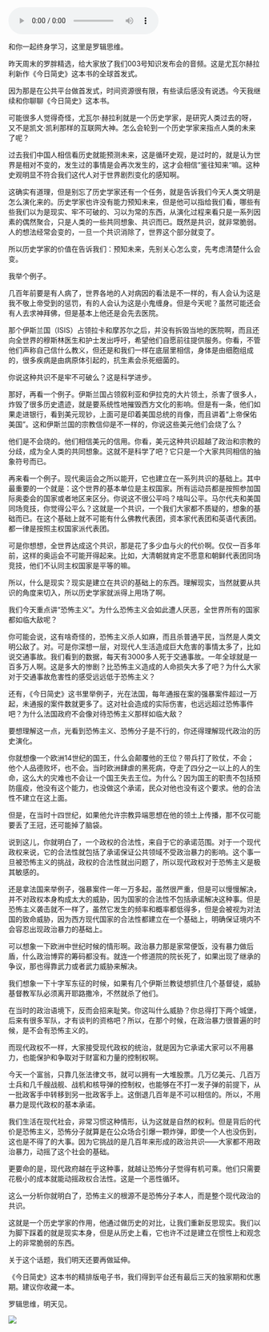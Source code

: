 <audio src="http://igetoss.cdn.igetget.com/mp3/201808/26/201808262104091408698911.mp3" controls="controls">您的浏览器不支持 audio 标签。</audio><p>和你一起终身学习，这里是罗辑思维。</p><p>昨天周末的罗胖精选，给大家放了我们003号知识发布会的音频。这是尤瓦尔赫拉利新作《今日简史》这本书的全球首发式。</p><p>因为那是在公共平台做首发式，时间资源很有限，有些读后感没有说透。今天我继续和你聊聊《今日简史》这本书。</p><p>可能很多人觉得奇怪，尤瓦尔·赫拉利就是一个历史学家，是研究人类过去的呀，又不是凯文·凯利那样的互联网大神。怎么会轮到一个历史学家来指点人类的未来了呢？</p><p>过去我们中国人相信看历史就能预测未来，这是循环史观，是过时的，就是认为世界是相对不变的，发生过的事情是会再次发生的，这才会相信“鉴往知来“嘛。这种史观明显不符合我们这代人对于世界剧烈变化的感知啊。</p><p>这确实有道理，但是别忘了历史学家还有一个任务，就是告诉我们今天人类文明是怎么演化来的。历史学家也许没有能力预知未来，但是他可以指给我们看，哪些有些我们以为是现实、牢不可破的、习以为常的东西，从演化过程来看只是一系列因素的偶然聚合，只是人类的一些共同想象、共识而已。既然是共识，就非常脆弱。人的想法经常会变的，一旦一个共识消除了，世界这个部分就变了。</p><p>所以历史学家的价值在告诉我们：预知未来，先别关心怎么变，先考虑清楚什么会变。</p><p>我举个例子。</p><p>几百年前要是有人病了，世界各地的人对病因的看法是不一样的，有人会认为这是我不敬上帝受到的惩罚，有的人会认为这是小鬼缠身。但是今天呢？虽然可能还会有人去求神拜佛，但是基本上他还是会先去医院。</p><p>那个伊斯兰国（ISIS）占领拉卡和摩苏尔之后，并没有拆毁当地的医院啊，而且还向全世界的穆斯林医生和护士发出呼吁，希望他们自愿前往提供服务。你看，不管他们声称自己信什么教义，但还是和我们一样在底层里相信，身体是由细胞组成的，很多疾病是由病原体引起的，抗生素会杀死细菌的。</p><p>你说这种共识不是牢不可破么？这是科学进步。</p><p>那好，再看一个例子。伊斯兰国占领叙利亚和伊拉克的大片领土，杀害了很多人，炸毁了很多历史遗迹，就是要系统性地摧毁西方文化的影响。但是有一条，他们如果走进银行，看到美元现钞，上面可是印着美国总统的肖像，而且讲着“上帝保佑美国”。这和伊斯兰国的宗教信仰是不一样的，你说这些美元他们会烧了么？</p><p>他们是不会烧的。他们相信美元的信用。你看，美元这种共识超越了政治和宗教的分歧，成为全人类的共同想象。这就不是科学了吧？它只是一个大家共同相信的抽象符号而已。</p><p>再来看一个例子。现代奥运会之所以能开，它也建立在一系列共识的基础上。其中最重要的一个就是：这个世界的基本单位是主权国家。所有运动员都是按照参加国际奥委会的国家或者地区来区分。你说这不很公平吗？啥叫公平。马尔代夫和美国同场竞技，你觉得公平么？这就是一个共识，一个我们大家都不质疑的，想象的基础而已。在这个基础上就不可能有什么佛教代表团，资本家代表团和英语代表团。都一律是按照主权国家派代表团。</p><p>可是你想想，全世界达成这个共识，那是花了多少血与火的代价啊。仅仅一百多年前，这样的奥运会不可能开得起来。比如，大清朝就肯定不愿意和朝鲜代表团同场竞技，他们不认同主权国家是平等的嘛。</p><p>所以，什么是现实？现实是建立在共识的基础上的东西。理解现实，当然就要从共识的角度来切入，所以历史学家就派得上用场了啊。</p><p>我们今天重点讲“恐怖主义”。为什么恐怖主义会如此遭人厌恶，全世界所有的国家都如临大敌呢？</p><p>你可能会说，这有啥奇怪的，恐怖主义杀人如麻，而且杀普通平民，当然是人类文明公敌了。对。可是你深想一层，对现代人生活造成巨大危害的事情太多了，比如说交通事故。我们看到的数据，每天有3000多人死于交通事故。一年全球就是一百多万人啊。这是多大的惨剧？比恐怖主义造成的人命损失大多了吧？为什么大家对于交通事故危害性的感受远远低于恐怖主义？</p><p>还有，《今日简史》这书里举例子，光在法国，每年通报在案的强暴案件超过一万起，未通报的案件数就更多了。这对社会造成的实际伤害，也远远超过恐怖事件吧？为什么法国政府不会像对待恐怖主义那样如临大敌？</p><p>要想理解这一点，光看到恐怖主义、恐怖分子是不行的，你还得理解现代政治的历史演化。</p><p>你就想像一个欧洲14世纪的国王，什么会颠覆他的王位？带兵打了败仗，不会；他个人品德败坏，也不会。当时欧洲肆虐的黑死病，夺走了四分之一以上的人的生命，这么大的灾难也不会让一个国王失去王位。为什么？因为国王的职责不包括预防瘟疫，他没有这个能力，也没做这个承诺，民众对他也没有这个要求。他的合法性不建立在这上面。</p><p>但是，在当时十四世纪，如果他允许宗教异端思想在他的领土上传播，那不仅可能要丢了王冠，还可能掉了脑袋。</p><p>说到这儿，你就明白了，一个政权的合法性，来自于它的承诺范围。对于一个现代政权来说，它的合法性就包括了承诺保证公共领域不受政治暴力的影响。这个事一旦被恐怖主义的挑战，政权的合法性就出问题了，所以现代政权对于恐怖主义是极其敏感的。</p><p>还是拿法国来举例子，强暴案件一年一万多起，虽然很严重，但是可以慢慢解决，并不对政权本身构成太大的威胁，因为国家的合法性不包括承诺解决这种事。但是恐怖主义袭击就不一样了，虽然它发生的频率和概率都低得多，但是会被视为对法国的致命威胁，因为西方现代国家的合法性都建立在一个基础上，明确保证境内不会容忍出现政治暴力的基础上。</p><p>可以想象一下欧洲中世纪时候的情形啊。政治暴力那是家常便饭，没有暴力做后盾，什么政治博弈的筹码都没有。就连一个修道院的院长死了，如果出现了继承的争议，那也得靠武力或者武力威胁来解决。</p><p>我们想象一下十字军东征的时候，如果有几个伊斯兰教徒想抓住几个基督徒，威胁基督教军队必须离开耶路撒冷，不然就杀了他们。</p><p>在当时的政治语境下，反而会招来耻笑。你这叫什么威胁？你总得打下两个城堡，后来有很多军队，才有谈判的资格吧？所以，在那个时候，在政治暴力很普遍的时候，是不会有恐怖主义的。</p><p>而现代政权不一样，大家接受现代政权的统治，就是因为它承诺大家可以不用暴力，也能保护和争取对于财富和力量的控制权啊。</p><p>今天一个富翁，只靠几张法律文书，就可以拥有一大堆股票。几万亿美元、几百万士兵和几千艘战舰、战机和核导弹的控制权，也能够在不打一发子弹的前提下，从一批政客手中转移到另一批政客手上。这倒退几百年是不可以相信的。所以，不用暴力是现代政权的基本承诺。</p><p>我们生活在现代社会，非常习惯这种情形，认为这就是自然的权利。但是背后的代价是恐怖主义，恐怖分子就算是在公众场合引爆一颗炸弹，即使一个人也没伤到，这也是不得了的大事。因为它挑战的是几百年来形成的政治共识——大家都不用政治暴力，动摇了这个社会的基础。</p><p>更要命的是，现代政府越在乎这种事，就越让恐怖分子觉得有机可乘。他们只需要花极小的成本就能动摇政权合法性。这是一个恶性循环。</p><p>这么一分析你就明白了，恐怖主义的根源不是恐怖分子本人，而是整个现代政治的共识。</p><p>这就是一个历史学家的作用，他通过做历史的对比，让我们重新反思现实。我们以为脚下踩着的就是现实本身，但是从历史上看，它也许不过是建立在惯性上和观念上的非常脆弱的东西。</p><p>关于这个话题，我们明天还要再做延伸。</p><p>《今日简史》这本书的精排版电子书，我们得到平台还有最后三天的独家期和优惠期。建议你收藏一本。</p><p>罗辑思维，明天见。</p><img src="https://piccdn.igetget.com/img/201808/26/201808262045595434904886.jpg" />